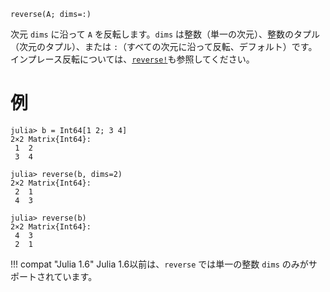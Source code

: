 ```
reverse(A; dims=:)
```

次元 `dims` に沿って `A` を反転します。`dims` は整数（単一の次元）、整数のタプル（次元のタプル）、または `:`（すべての次元に沿って反転、デフォルト）です。インプレース反転については、[`reverse!`](@ref)も参照してください。

# 例

```jldoctest
julia> b = Int64[1 2; 3 4]
2×2 Matrix{Int64}:
 1  2
 3  4

julia> reverse(b, dims=2)
2×2 Matrix{Int64}:
 2  1
 4  3

julia> reverse(b)
2×2 Matrix{Int64}:
 4  3
 2  1
```

!!! compat "Julia 1.6"
    Julia 1.6以前は、`reverse` では単一の整数 `dims` のみがサポートされています。

